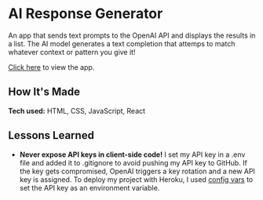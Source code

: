 # AI Response Generator
An app that sends text prompts to the OpenAI API and displays the results in a list. The AI model generates a text completion that attemps to match whatever context or pattern you give it!

[Click here](https://ai-response-generator.herokuapp.com/) to view the app.

## How It's Made
**Tech used:** HTML, CSS, JavaScript, React

## Lessons Learned
- **Never expose API keys in client-side code!** I set my API key in a .env file and added it to .gitignore to avoid pushing my API key to GitHub. If the key gets compromised, OpenAI triggers a key rotation and a new API key is assigned. To deploy my project with Heroku, I used [config vars](https://devcenter.heroku.com/articles/config-vars#using-the-heroku-dashboard) to set the API key as an environment variable.
